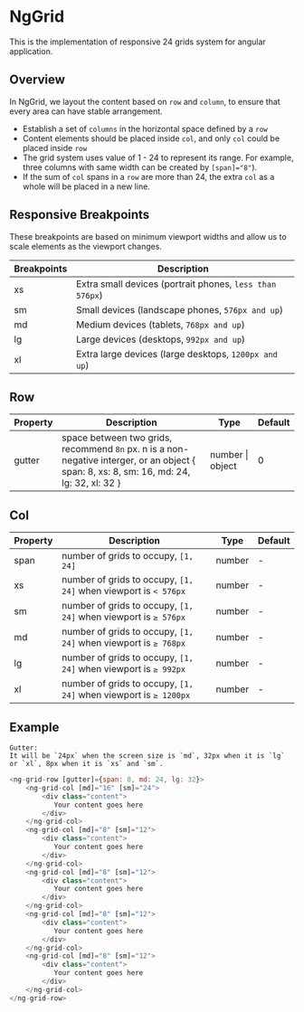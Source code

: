 # NgGrid

This is the implementation of responsive 24 grids system for angular application.

## Overview

In NgGrid, we layout the content based on `row` and `column`, to ensure that every area can have stable arrangement.

- Establish a set of `columns` in the horizontal space defined by a `row`
- Content elements should be placed inside `col`, and only `col` could be placed inside `row`
- The grid system uses value of 1 - 24 to represent its range. For example, three columns with same width can be created by `[span]="8"`).
- If the sum of `col` spans in a `row` are more than 24, the extra `col` as a whole will be placed in a new line.

## Responsive Breakpoints

These breakpoints are based on minimum viewport widths and allow us to scale elements as the viewport changes.

| Breakpoints | Description                                              |
| ----------- | -------------------------------------------------------- |
| xs          | Extra small devices (portrait phones, `less than 576px`) |
| sm          | Small devices (landscape phones, `576px and up`)         |
| md          | Medium devices (tablets, `768px and up`)                 |
| lg          | Large devices (desktops, `992px and up`)                 |
| xl          | Extra large devices (large desktops, `1200px and up`)    |

## Row

| Property | Description                                                                                                                               | Type             | Default |
| -------- | ----------------------------------------------------------------------------------------------------------------------------------------- | ---------------- | ------- |
| gutter   | space between two grids, recommend `8n` px. n is a non-negative interger, or an object { span: 8, xs: 8, sm: 16, md: 24, lg: 32, xl: 32 } | number \| object | 0       |

## Col

| Property | Description                                                      | Type   | Default |
| -------- | ---------------------------------------------------------------- | ------ | ------- |
| span     | number of grids to occupy, `[1, 24]`                             | number | -       |
| xs       | number of grids to occupy, `[1, 24]` when viewport is `< 576px`  | number | -       |
| sm       | number of grids to occupy, `[1, 24]` when viewport is `≥ 576px`  | number | -       |
| md       | number of grids to occupy, `[1, 24]` when viewport is `≥ 768px`  | number | -       |
| lg       | number of grids to occupy, `[1, 24]` when viewport is `≥ 992px`  | number | -       |
| xl       | number of grids to occupy, `[1, 24]` when viewport is `≥ 1200px` | number | -       |

## Example

    Gutter:
    It will be `24px` when the screen size is `md`, 32px when it is `lg` or `xl`, 8px when it is `xs` and `sm`.

```javascript
<ng-grid-row [gutter]={span: 8, md: 24, lg: 32}>
    <ng-grid-col [md]="16" [sm]="24">
        <div class="content">
           Your content goes here
        </div>
    </ng-grid-col>
    <ng-grid-col [md]="8" [sm]="12">
        <div class="content">
           Your content goes here
        </div>
    </ng-grid-col>
    <ng-grid-col [md]="8" [sm]="12">
        <div class="content">
           Your content goes here
        </div>
    </ng-grid-col>
    <ng-grid-col [md]="8" [sm]="12">
        <div class="content">
           Your content goes here
        </div>
    </ng-grid-col>
    <ng-grid-col [md]="8" [sm]="12">
        <div class="content">
           Your content goes here
        </div>
    </ng-grid-col>
</ng-grid-row>
```

